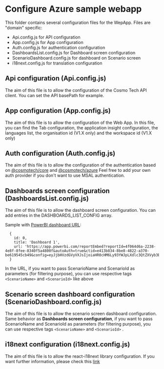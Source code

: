 # Configure Azure sample webapp

This folder contains several configuration files for the WepApp.
Files are "domain" specific:
- Api.config.js for API configuration
- App.config.js for App configuration
- Auth.config.js for authentication configuration
- DashboardsList.config.js for Dashboard screen configuration
- ScenarioDashboard.config.js for dashboard on Scenario screen 
- i18next.config.js for translation configuration


## Api configuration (Api.config.js)

The aim of this file is to allow the configuration of the Cosmo Tech API client.
You can set the API basePath for example.

## App configuration (App.config.js)

The aim of this file is to allow the configuration of the Web App.
In this file, you can find the Tab configuration, the application insight configuration, the languages list, the organisation id (V1.X only) and the workspace id (V1.X only) 

## Auth configuration (Auth.config.js)

The aim of this file is to allow the configuration of the authentication based on [@cosmotech/core](https://www.npmjs.com/package/@cosmotech/core) and [@cosmotech/azure](https://www.npmjs.com/package/@cosmotech/azure)
Feel free to add your own auth provider if you don't want to use MSAL authentication.

## Dashboards screen configuration (DashboardsList.config.js)

The aim of this file is to allow the dashboard screen configuration.
You can add entries in the DASHBOARDS_LIST_CONFIG array.

Sample with [PowerBI dashboard URL](https://powerbi.microsoft.com/fr-fr/getting-started-with-power-bi/):

```
  {
    id: 0,
    title: 'Dashboard 1',
    url: 'https://app.powerbi.com/reportEmbed?reportId=4f064d6a-2238-4e8f-8fee-8340f5a4800f&autoAuth=true&ctid=e413b834-8be8-4822-a370-be619545cb49&config=eyJjbHVzdGVyVXJsIjoiaHR0cHM6Ly93YWJpLXdlc3QtZXVyb3BlLWItcHJpbWFyeS1yZWRpcmVjdC5hbmFseXNpcy53aW5kb3dzLm5ldC8ifQ%3D%3D&pageName=ReportSection&$filter=Demands/Scenario_x0020_Name%20eq%20%27<ScenarioName>%27'
  }
```
In the URL, if you want to pass ScenarioName and ScenarioId as parameters (for filtering purpose), you can use respective tags `<ScenarioName>` and `<ScenarioId>` like above

## Scenario screen dashboard configuration (ScenarioDashboard.config.js)

The aim of this file is to allow the scenario screen dashboard configuration.
Same behavior as **Dashboards screen configuration**, if you want to pass ScenarioName and ScenarioId as parameters (for filtering purpose), you can use respective tags `<ScenarioName>` and `<ScenarioId>` .

## i18next configuration (i18next.config.js)
The aim of this file is to allow the react-i18next library configuration.
If you want further information, please check this [link](https://react.i18next.com/latest/using-with-hooks#configure-i-18-next)
